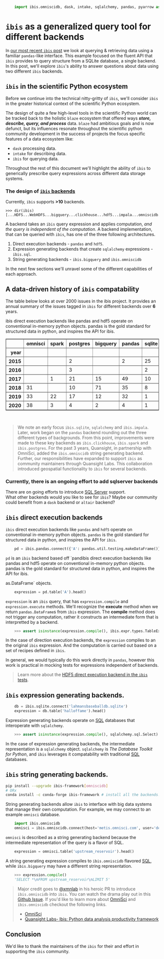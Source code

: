 <!--
.. title: Querying multiple backends with ibis
.. slug: the-ibis-backends
.. date: 2020-08-30
.. author: Tony Fast, Kim Pevey
.. tags: Ibis, omnisci, sql, pandas
.. category: 
.. link: 
.. description: 
.. type: text
-->

```python
    import ibis.omniscidb, dask, intake, sqlalchemy, pandas, pyarrow as arrow, altair, h5py as hdf5
```

<!-- END_TEASER -->

<!--    

 
-->

# `ibis` as a generalized query tool for different backends

In [our most recent `ibis` post] we look at querying & retrieving data using a familiar `pandas`-like interface.
This example focused on the fluent API that `ibis` provides to query structure from a SQLite database, a single backend.
In this post, we'll explore `ibis`'s ability to answer questions about data using two different `ibis` backends.

## `ibis` in the scientific Python ecosystem

Before we continue into the technical nitty-gritty of `ibis`, we'll consider `ibis` in the greater historical context of the scientific Python ecosystem.

The design of quite a few high-level tools in the scientific Python world can be tracked back to the holistic `blaze` ecosystem that offered ways _**store, describe, query, and process**_ data.
`blaze` had ambitious goals and is now defunct, but its influences resonate throughout
the scientific python community development in the success of projects the focus specific features of a data ecosystem like:

* `dask` processing data.
* `intake` for describing data.
* `ibis` for querying data.

Throughout the rest of this document we'll highlight the ability of `ibis` to generically prescribe
query expressions across different data storage systems.

### The design of [`ibis` backends][backends]

Currently, `ibis` supports __>10__ backends.

    >>> dir(ibis)
    [...HDFS...WebHDFS...bigquery...clickhouse...hdf5...impala...omniscidb...pandas...pyspark...spark...sql...sqlite...]

A backend takes an `ibis` query expression and applies computation, _and the query is independent of the computation_.
A backend implementation, that can be queried with `ibis`, has one of the three following architectures.

1. Direct execution backends - `pandas` and `hdf5`.
2. Expression generating backends that create `sqlalchemy` expressions - `ibis.sql`.
3. String generating backends - `ibis.bigquery` and `ibis.omniscidb`

In the next few sections we'll unravel some of the different capabilities of each approach.

## A data-driven history of `ibis` compatability

The table below looks at over 2000 issues in the ibis project.
It provides an annual summary of the issues tagged in `ibis`
for different backends over __6__ years.

<div>
<style scoped>
    .dataframe tbody tr th:only-of-type {
        vertical-align: middle;
    }

    .dataframe tbody tr th {
        vertical-align: top;
    }

    .dataframe thead th {
        text-align: right;
    }
</style>
<table border="1" class="dataframe">
  <thead>
    <tr style="text-align: right;">
      <th></th>
      <th>omnisci</th>
      <th>spark</th>
      <th>postgres</th>
      <th>bigquery</th>
      <th>pandas</th>
      <th>sqlite</th>
      <th>impala</th>
      <th>kudu</th>
      <th>geospatial</th>
      <th>clickhouse</th>
      <th>mysql</th>
      <th>sqlalchemy</th>
    </tr>
    <tr>
      <th>year</th>
      <th></th>
      <th></th>
      <th></th>
      <th></th>
      <th></th>
      <th></th>
      <th></th>
      <th></th>
      <th></th>
      <th></th>
      <th></th>
      <th></th>
    </tr>
  </thead>
  <tbody>
    <tr>
      <th>2015</th>
      <td></td>
      <td></td>
      <td>2</td>
      <td></td>
      <td>2</td>
      <td>25</td>
      <td>52</td>
      <td></td>
      <td></td>
      <td></td>
      <td></td>
      <td>17</td>
    </tr>
    <tr>
      <th>2016</th>
      <td></td>
      <td></td>
      <td>3</td>
      <td></td>
      <td></td>
      <td>2</td>
      <td>4</td>
      <td></td>
      <td></td>
      <td></td>
      <td></td>
      <td>3</td>
    </tr>
    <tr>
      <th>2017</th>
      <td></td>
      <td>1</td>
      <td>21</td>
      <td>15</td>
      <td>49</td>
      <td>10</td>
      <td>15</td>
      <td></td>
      <td></td>
      <td>8</td>
      <td></td>
      <td>10</td>
    </tr>
    <tr>
      <th>2018</th>
      <td>31</td>
      <td></td>
      <td>10</td>
      <td>71</td>
      <td>35</td>
      <td>8</td>
      <td>17</td>
      <td></td>
      <td></td>
      <td>9</td>
      <td>2</td>
      <td>2</td>
    </tr>
    <tr>
      <th>2019</th>
      <td>33</td>
      <td>22</td>
      <td>17</td>
      <td>12</td>
      <td>32</td>
      <td>1</td>
      <td>4</td>
      <td></td>
      <td>7</td>
      <td>1</td>
      <td>2</td>
      <td>5</td>
    </tr>
    <tr>
      <th>2020</th>
      <td>38</td>
      <td>3</td>
      <td>4</td>
      <td>2</td>
      <td>4</td>
      <td>1</td>
      <td>2</td>
      <td>1</td>
      <td>3</td>
      <td>4</td>
      <td>4</td>
      <td></td>
    </tr>
  </tbody>ibis direct execution backends like pandas and hdf5 operate on conventional in-memory python objects. pandas is the gold standard for structured data in python, and inspires the API for ibis.


</table>
</div>
<br>

> We note an early focus `ibis.sqlite`, `sqlalchemy` and `ibis.impala`. 
Later, work began on the `pandas` backend rounding out the three different types of backgrounds.
From this point, improvements were made to these key backends as `ibis.clickhouse`, `ibis.spark` and `ibis.postgres`. 
For the past 3 years, Quansight, in partnership with OmniSci, added the `ibis.omniscidb`
string generating backend. Further, our responsibilities have expanded
to support `ibis` as community maintainers through Quansight Labs. 
This collaboration introduced geospatial functionality to `ibis` for several backends.

### Currently, there is an ongoing effort to add sqlserver backends

There are on going efforts to introduce [SQL Server][sql-server] support.  
What other backends would you like to see for `ibis`?
Maybe our community could benefit from a `dask` backend or `altair` backend?

## `ibis` direct execution backends

`ibis` direct execution backends like `pandas` and `hdf5` operate on conventional in-memory python objects.
`pandas` is the gold standard for structured data in python, and inspires the API for `ibis`.


```python
    pd = ibis.pandas.connect({'A': pandas.util.testing.makeDataFrame()})
```

`pd` is an `ibis` backend based off `pandibis direct execution backends like pandas and hdf5 operate on conventional in-memory python objects. pandas is the gold standard for structured data in python, and inspires the API for ibis.

as.DataFrame` objects.

```python
    expression = pd.table('A').head()
```

`expression` is an `ibis` query, that has `expression.compile` and `expression.execute` methods.
We'll recognize the __execute__ method when we return `pandas.DataFrame`s from `ibis` expression.
The __compile__ method does not trigger any computation, rather it constructs an intermediate form
that is interpretted by a backend.

```python
    >>> assert isinstance(expression.compile(), ibis.expr.types.TableExpr)
```

In the case of direction execution backends, the `expression` compiles to an the original `ibis` 
expression.  And the computation is carried out based on a set of recipes defined in `ibis`.

In general, we would typically do this work directly in `pandas`, however this work is
practical in mocking tests for expressions independent of backends.

> Learn more about the [HDF5 direct execution backend in the `ibis` tests][test-hdf5].

## `ibis` expression generating backends.

```python
    db = ibis.sqlite.connect('lahmansbaseballdb.sqlite')
    expression = db.table('halloffame').head()
```

Expression generating backends operate on [SQL] databases that interoperate with `sqlalchemy`.

```python
    >>> assert isinstance(expression.compile(), sqlalchemy.sql.Select)
```

In the case of expression generating backends, the intermediate representation is a `sqlalchemy` object.
`sqlalchemy` is _The Database Toolkit for Python_, and `ibis` leverages it compatability
with traditional [SQL] databases.
    


## `ibis` string generating backends.

```bash
pip install --upgrade ibis-framework[omniscidb]
# ORx
conda install -c conda-forge ibis-framework # install all the backends!
```

String generating backends allow `ibis` to interface with big data systems that manage 
their own computation. For example, we may connect to an example `omnisci` database.
    

```python
    import ibis.omniscidb
    omnisci = ibis.omniscidb.connect(host='metis.omnisci.com', user='demouser', password='HyperInteractive', port=443, database='omnisci', protocol='https')
```
    
`omnisci` is described as a string generating backend because the intermediate representation of the
query is a flavor of SQL.


```python
    expression = omnisci.table('upstream_reservoir').head()
```

    
A string generating expression compiles to `ibis.omniscidb` flavored [SQL], while `ibis.bigquery` may have a different string representation.


```python
    >>> expression.compile()
    'SELECT *\nFROM upstream_reservoir\nLIMIT 5'
```
    

> Major credit goes to [@xmnlab] in his heroic PR to introduce `ibis.omniscidb` into `ibis`. You can watch
the drama play out in this [Github Issue][omnisci-pr]. If you'd like to learn more about [OmniSci] and
`ibis.omniscidb` checkout the following links.
> * [OmniSci][omnisci]
> * [Quansight Labs- Ibis: Python data analysis productivity framework][labs-post]

## Conclusion

We'd like to thank the maintainers of the `ibis` for
their and effort in supporting the `ibis` community.


[our most recent `ibis` post]: https://labs.quansight.org/blog/2020/06/ibis-an-idiomatic-flavor-of-sql-for-python-programmers/
[ibis]: https://www.ibis-project.org/
[SQL]: https://en.wikipedia.org/wiki/SQL
[Python]: https://en.wikipedia.org/wiki/Python_(programming_language)
[flavor of sql]: https://stackoverflow.com/questions/1326318/difference-between-different-types-of-sql
[design]: https://docs.ibis-project.org/design.html
[sqlite]: https://www.sqlite.org/index.html
[pandas]: http://pandas.pydata.org/
[omnisci]: https://www.omnisci.com/
[glue]: https://docs.scipy.org/doc/numpy/user/c-info.python-as-glue.html
[dask]: https://dask.org/
[flavor of sql]: https://stackoverflow.com/questions/1326318/difference-between-different-types-of-sql
[dag]: https://en.wikipedia.org/wiki/Directed_acyclic_graph
[data]: http://www.seanlahman.com/baseball-archive/statistics/    
[database connection]: https://en.wikipedia.org/wiki/Database_connection
[tidy data]: https://vita.had.co.nz/papers/tidy-data.pdf
[openteams]: https://openteams.com/
[contributing]: https://docs.ibis-project.org/contributing.html
[qs]: https://www.quansight.com/
[graphviz]: https://graphviz.org
[materialized view]: https://en.wikipedia.org/wiki/Materialized_view
[blaze]: https://blaze.pydata.org/
[sqlalchemy]: https://www.sqlalchemy.org/
[backends]: https://ibis-project.org/docs/backends/index.html
[intake]: https://intake.readthedocs.io/en/latest/
[arrow]: https://arrow.apache.org/docs/python/
[labs-post]: https://labs.quansight.org/blog/2019/07/ibis-python-data-analysis-productivity-framework/
[geo-tutorial]: https://github.com/ibis-project/ibis/pull/1991
[geo-closed]: https://github.com/ibis-project/ibis/issues?q=label%3Ageospatial+is%3Aclosed
[sql-server]: https://github.com/ibis-project/ibis/pull/1997
[omnisci-pr]: https://github.com/ibis-project/ibis/pull/1419
[test-hdf5]: https://github.com/ibis-project/ibis/blob/master/ibis/file/tests/test_hdf5.py
[@xmnlab]: https://github.com/xmnlab

